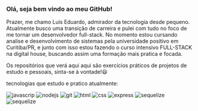 ### Olá, seja bem vindo ao meu GitHub!

Prazer, me chamo Luis Eduardo, admirador da tecnologia desde pequeno. Atualmente busco uma transição de carreira e pulei com tudo no foco de me tornar um desenvolvedor full-stack. No momento estou cursando analise e desenvolvimento de sistemas pela universidade positivo em Curitiba/PR, e junto com isso estou fazendo o curso intensivo FULL-STACK na digital house, buscando assim uma formação mais pratica e focada.

Os repositórios que verá aqui aqui são exercícios práticos de projetos de estudo e pessoais, sinta-se à vontade!😃

<!-- Para contatos:
<div>
   <a href="">
       <img src="https://img.shields.io/badge/WhatsApp-25D366?style=for-the-badge&logo=whatsapp&logoColor=white" alt="whatsapp">
    </a> 
    <a href="">
        <img src="https://img.shields.io/badge/Discord-7289DA?style=for-the-badge&logo=discord&logoColor=white" alt="discord">
    </a>
</div> -->


tecnologias que estudo e pratico atualmente:
<div>
    <img src="https://img.shields.io/badge/JavaScript-F7DF1E?style=for-the-badge&logo=javascript&logoColor=black" alt="javascrip">
    <img src="https://img.shields.io/badge/Node.js-43853D?style=for-the-badge&logo=node.js&logoColor=white" alt="nodejs">
    <img src="https://img.shields.io/badge/GIT-E44C30?style=for-the-badge&logo=git&logoColor=white" alt="git">
    <img src="https://img.shields.io/badge/HTML5-E34F26?style=for-the-badge&logo=html5&logoColor=white" alt="html">
    <img src="https://img.shields.io/badge/CSS3-1572B6?style=for-the-badge&logo=css3&logoColor=white" alt="css">
    <img src="https://img.shields.io/badge/Express.js-404D59?style=for-the-badge" alt="express">
    <img src="https://img.shields.io/badge/sequelize-323330?style=for-the-badge&logo=sequelize&logoColor=blue" alt="sequelize">
    <img src="https://img.shields.io/badge/MySQL-00000F?style=for-the-badge&logo=mysql&logoColor=white" alt="sequelize">
    


</div>
